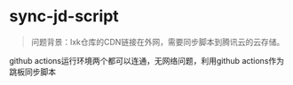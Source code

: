 # sync-jd-script

> 问题背景：lxk仓库的CDN链接在外网，需要同步脚本到腾讯云的云存储。

github actions运行环境两个都可以连通，无网络问题，利用github actions作为跳板同步脚本


